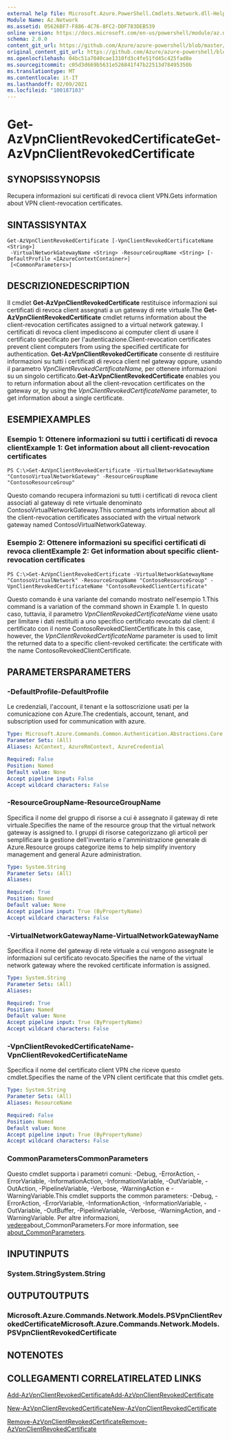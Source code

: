 ```yaml
---
external help file: Microsoft.Azure.PowerShell.Cmdlets.Network.dll-Help.xml
Module Name: Az.Network
ms.assetid: 05626BF7-F886-4C76-8FC2-DDF783DEB539
online version: https://docs.microsoft.com/en-us/powershell/module/az.network/get-azvpnclientrevokedcertificate
schema: 2.0.0
content_git_url: https://github.com/Azure/azure-powershell/blob/master/src/Network/Network/help/Get-AzVpnClientRevokedCertificate.md
original_content_git_url: https://github.com/Azure/azure-powershell/blob/master/src/Network/Network/help/Get-AzVpnClientRevokedCertificate.md
ms.openlocfilehash: 04bc51a7040cae1310fd3c4fe51fd45c425fad8e
ms.sourcegitcommit: c05d3d669b5631e526841f47b22513d78495350b
ms.translationtype: MT
ms.contentlocale: it-IT
ms.lasthandoff: 02/09/2021
ms.locfileid: "100187103"
---
```

# <span data-ttu-id="c380a-101">Get-AzVpnClientRevokedCertificate</span><span class="sxs-lookup"><span data-stu-id="c380a-101">Get-AzVpnClientRevokedCertificate</span></span>

## <span data-ttu-id="c380a-102">SYNOPSIS</span><span class="sxs-lookup"><span data-stu-id="c380a-102">SYNOPSIS</span></span>
<span data-ttu-id="c380a-103">Recupera informazioni sui certificati di revoca client VPN.</span><span class="sxs-lookup"><span data-stu-id="c380a-103">Gets information about VPN client-revocation certificates.</span></span>

## <span data-ttu-id="c380a-104">SINTASSI</span><span class="sxs-lookup"><span data-stu-id="c380a-104">SYNTAX</span></span>

```
Get-AzVpnClientRevokedCertificate [-VpnClientRevokedCertificateName <String>]
 -VirtualNetworkGatewayName <String> -ResourceGroupName <String> [-DefaultProfile <IAzureContextContainer>]
 [<CommonParameters>]
```

## <span data-ttu-id="c380a-105">DESCRIZIONE</span><span class="sxs-lookup"><span data-stu-id="c380a-105">DESCRIPTION</span></span>
<span data-ttu-id="c380a-106">Il cmdlet **Get-AzVpnClientRevokedCertificate** restituisce informazioni sui certificati di revoca client assegnati a un gateway di rete virtuale.</span><span class="sxs-lookup"><span data-stu-id="c380a-106">The **Get-AzVpnClientRevokedCertificate** cmdlet returns information about the client-revocation certificates assigned to a virtual network gateway.</span></span>
<span data-ttu-id="c380a-107">I certificati di revoca client impediscono ai computer client di usare il certificato specificato per l'autenticazione.</span><span class="sxs-lookup"><span data-stu-id="c380a-107">Client-revocation certificates prevent client computers from using the specified certificate for authentication.</span></span>
<span data-ttu-id="c380a-108">**Get-AzVpnClientRevokedCertificate** consente di restituire informazioni su tutti i certificati di revoca client nel gateway oppure, usando il parametro *VpnClientRevokedCertificateName,* per ottenere informazioni su un singolo certificato.</span><span class="sxs-lookup"><span data-stu-id="c380a-108">**Get-AzVpnClientRevokedCertificate** enables you to return information about all the client-revocation certificates on the gateway or, by using the *VpnClientRevokedCertificateName* parameter, to get information about a single certificate.</span></span>

## <span data-ttu-id="c380a-109">ESEMPI</span><span class="sxs-lookup"><span data-stu-id="c380a-109">EXAMPLES</span></span>

### <span data-ttu-id="c380a-110">Esempio 1: Ottenere informazioni su tutti i certificati di revoca client</span><span class="sxs-lookup"><span data-stu-id="c380a-110">Example 1: Get information about all client-revocation certificates</span></span>
```
PS C:\>Get-AzVpnClientRevokedCertificate -VirtualNetworkGatewayName "ContosoVirtualNetworkGateway" -ResourceGroupName "ContosoResourceGroup"
```

<span data-ttu-id="c380a-111">Questo comando recupera informazioni su tutti i certificati di revoca client associati al gateway di rete virtuale denominato ContosoVirtualNetworkGateway.</span><span class="sxs-lookup"><span data-stu-id="c380a-111">This command gets information about all the client-revocation certificates associated with the virtual network gateway named ContosoVirtualNetworkGateway.</span></span>

### <span data-ttu-id="c380a-112">Esempio 2: Ottenere informazioni su specifici certificati di revoca client</span><span class="sxs-lookup"><span data-stu-id="c380a-112">Example 2: Get information about specific client-revocation certificates</span></span>
```
PS C:\>Get-AzVpnClientRevokedCertificate -VirtualNetworkGatewayName "ContosoVirtualNetwork" -ResourceGroupName "ContosoResourceGroup" -VpnClientRevokedCertificateName "ContosoRevokedClientCertificate"
```

<span data-ttu-id="c380a-113">Questo comando è una variante del comando mostrato nell'esempio 1.</span><span class="sxs-lookup"><span data-stu-id="c380a-113">This command is a variation of the command shown in Example 1.</span></span>
<span data-ttu-id="c380a-114">In questo caso, tuttavia, il parametro *VpnClientRevokedCertificateName* viene usato per limitare i dati restituiti a uno specifico certificato revocato dal client: il certificato con il nome ContosoRevokedClientCertificate.</span><span class="sxs-lookup"><span data-stu-id="c380a-114">In this case, however, the *VpnClientRevokedCertificateName* parameter is used to limit the returned data to a specific client-revoked certificate: the certificate with the name ContosoRevokedClientCertificate.</span></span>

## <span data-ttu-id="c380a-115">PARAMETERS</span><span class="sxs-lookup"><span data-stu-id="c380a-115">PARAMETERS</span></span>

### <span data-ttu-id="c380a-116">-DefaultProfile</span><span class="sxs-lookup"><span data-stu-id="c380a-116">-DefaultProfile</span></span>
<span data-ttu-id="c380a-117">Le credenziali, l'account, il tenant e la sottoscrizione usati per la comunicazione con Azure.</span><span class="sxs-lookup"><span data-stu-id="c380a-117">The credentials, account, tenant, and subscription used for communication with azure.</span></span>

```yaml
Type: Microsoft.Azure.Commands.Common.Authentication.Abstractions.Core.IAzureContextContainer
Parameter Sets: (All)
Aliases: AzContext, AzureRmContext, AzureCredential

Required: False
Position: Named
Default value: None
Accept pipeline input: False
Accept wildcard characters: False
```

### <span data-ttu-id="c380a-118">-ResourceGroupName</span><span class="sxs-lookup"><span data-stu-id="c380a-118">-ResourceGroupName</span></span>
<span data-ttu-id="c380a-119">Specifica il nome del gruppo di risorse a cui è assegnato il gateway di rete virtuale.</span><span class="sxs-lookup"><span data-stu-id="c380a-119">Specifies the name of the resource group that the virtual network gateway is assigned to.</span></span>
<span data-ttu-id="c380a-120">I gruppi di risorse categorizzano gli articoli per semplificare la gestione dell'inventario e l'amministrazione generale di Azure.</span><span class="sxs-lookup"><span data-stu-id="c380a-120">Resource groups categorize items to help simplify inventory management and general Azure administration.</span></span>

```yaml
Type: System.String
Parameter Sets: (All)
Aliases:

Required: True
Position: Named
Default value: None
Accept pipeline input: True (ByPropertyName)
Accept wildcard characters: False
```

### <span data-ttu-id="c380a-121">-VirtualNetworkGatewayName</span><span class="sxs-lookup"><span data-stu-id="c380a-121">-VirtualNetworkGatewayName</span></span>
<span data-ttu-id="c380a-122">Specifica il nome del gateway di rete virtuale a cui vengono assegnate le informazioni sul certificato revocato.</span><span class="sxs-lookup"><span data-stu-id="c380a-122">Specifies the name of the virtual network gateway where the revoked certificate information is assigned.</span></span>

```yaml
Type: System.String
Parameter Sets: (All)
Aliases:

Required: True
Position: Named
Default value: None
Accept pipeline input: True (ByPropertyName)
Accept wildcard characters: False
```

### <span data-ttu-id="c380a-123">-VpnClientRevokedCertificateName</span><span class="sxs-lookup"><span data-stu-id="c380a-123">-VpnClientRevokedCertificateName</span></span>
<span data-ttu-id="c380a-124">Specifica il nome del certificato client VPN che riceve questo cmdlet.</span><span class="sxs-lookup"><span data-stu-id="c380a-124">Specifies the name of the VPN client certificate that this cmdlet gets.</span></span>

```yaml
Type: System.String
Parameter Sets: (All)
Aliases: ResourceName

Required: False
Position: Named
Default value: None
Accept pipeline input: True (ByPropertyName)
Accept wildcard characters: False
```

### <span data-ttu-id="c380a-125">CommonParameters</span><span class="sxs-lookup"><span data-stu-id="c380a-125">CommonParameters</span></span>
<span data-ttu-id="c380a-126">Questo cmdlet supporta i parametri comuni: -Debug, -ErrorAction, -ErrorVariable, -InformationAction, -InformationVariable, -OutVariable, -OutAction, -PipelineVariable, -Verbose, -WarningAction e -WarningVariable.</span><span class="sxs-lookup"><span data-stu-id="c380a-126">This cmdlet supports the common parameters: -Debug, -ErrorAction, -ErrorVariable, -InformationAction, -InformationVariable, -OutVariable, -OutBuffer, -PipelineVariable, -Verbose, -WarningAction, and -WarningVariable.</span></span> <span data-ttu-id="c380a-127">Per altre informazioni, [vedere](http://go.microsoft.com/fwlink/?LinkID=113216)about_CommonParameters.</span><span class="sxs-lookup"><span data-stu-id="c380a-127">For more information, see [about_CommonParameters](http://go.microsoft.com/fwlink/?LinkID=113216).</span></span>

## <span data-ttu-id="c380a-128">INPUT</span><span class="sxs-lookup"><span data-stu-id="c380a-128">INPUTS</span></span>

### <span data-ttu-id="c380a-129">System.String</span><span class="sxs-lookup"><span data-stu-id="c380a-129">System.String</span></span>

## <span data-ttu-id="c380a-130">OUTPUT</span><span class="sxs-lookup"><span data-stu-id="c380a-130">OUTPUTS</span></span>

### <span data-ttu-id="c380a-131">Microsoft.Azure.Commands.Network.Models.PSVpnClientRevokedCertificate</span><span class="sxs-lookup"><span data-stu-id="c380a-131">Microsoft.Azure.Commands.Network.Models.PSVpnClientRevokedCertificate</span></span>

## <span data-ttu-id="c380a-132">NOTE</span><span class="sxs-lookup"><span data-stu-id="c380a-132">NOTES</span></span>

## <span data-ttu-id="c380a-133">COLLEGAMENTI CORRELATI</span><span class="sxs-lookup"><span data-stu-id="c380a-133">RELATED LINKS</span></span>

[<span data-ttu-id="c380a-134">Add-AzVpnClientRevokedCertificate</span><span class="sxs-lookup"><span data-stu-id="c380a-134">Add-AzVpnClientRevokedCertificate</span></span>](./Add-AzVpnClientRevokedCertificate.md)

[<span data-ttu-id="c380a-135">New-AzVpnClientRevokedCertificate</span><span class="sxs-lookup"><span data-stu-id="c380a-135">New-AzVpnClientRevokedCertificate</span></span>](./New-AzVpnClientRevokedCertificate.md)

[<span data-ttu-id="c380a-136">Remove-AzVpnClientRevokedCertificate</span><span class="sxs-lookup"><span data-stu-id="c380a-136">Remove-AzVpnClientRevokedCertificate</span></span>](./Remove-AzVpnClientRevokedCertificate.md)


